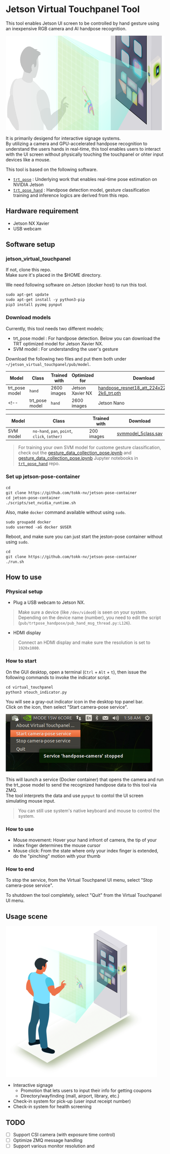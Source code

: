 # Jetson Virtual Touchpanel Tool

This tool enables Jetson UI screen to be controlled by hand gesture using an inexpensive RGB camera and AI handpose recognition.

<img src="./docs/images/IDS_Header_22x9.png"  height="300">

It is primarily desigend for interactive signage systems.<br> 
By utilizing a camera and GPU-accelerated handpose recognition to understand the users hands in real-time, this tool enables users to interact with the UI screen without physically touching the touchpanel or ohter input devices like a mouse.

This tool is based on the following software.
- [`trt_pose`](https://github.com/NVIDIA-AI-IOT/trt_pose) : Underlying work that enables real-time pose estimation on NVIDIA Jetson
- [`trt_pose_hand`](https://github.com/NVIDIA-AI-IOT/trt_pose_hand) : Handpose detection model, gesture classification training and inference logics are derived from this repo.

## Hardware requirement

- Jetson NX Xavier
- USB webcam

## Software setup

### jetson_virtual_touchpanel

If not, clone this repo.<br>
Make sure it's placed in the $HOME directory.

We need following software on Jetson (docker host) to run this tool.

```
sudo apt-get update
sudo apt-get install -y python3-pip
pip3 install pyzmq pynput
```

### Download models

Currently, this tool needs two different models;

- trt_pose model : For handpose detection. Below you can download the TRT optimized model for Jetson Xavier NX.
- SVM model : For understanding the user's gesture

Download the following two files and put them both under `~/jetson_virtual_touchpanel/pub/model`.

| Model | Class | Trained with | Optimized for | Download | original |
|-------|-------|--------------|---------------|----------|----------|
| trt_pose model | `hand` | 2600 images | Jetson Xavier NX |  [handpose_resnet18_att_224x224_nvhand-2k6_trt.pth](https://drive.google.com/file/d/1ALFjVq8gfE0tcvtHuMpu0Qsi_oSRfkWw/view?usp=sharing) | hand_pose_resnet18_baseline_att_224x224_A|
<!-- | trt_pose model | `hand` | 2600 images | Jetson Nano |  [handpose_resnet18_att_224x224_nvhand-2k6_trt.pth](https://drive.google.com/file/d/1rf4WJaFlFFgIfd7vcs-vTnGAnUBJje8g/view?usp=sharing) | [hand_pose_resnet18_baseline_att_224x224_A](https://drive.google.com/file/d/1NCVo0FiooWccDzY7hCc5MAKaoUpts3mo/view?usp=sharing)| -->

| Model | Class | Trained with | Download |
|--------|-----------------|----------------|--------|
| SVM model | `no-hand`, `pan`, `point`, `click`, `(other)` | 200 images | [svmmodel_5class.sav](https://drive.google.com/file/d/1AO-wU5ftYy6SEhoJurCMX5NKDW-0HF2Z/view?usp=sharing) |

> For training your own SVM model for custome gesture classification, check out the [gesture_data_collection_pose.ipynb](https://github.com/NVIDIA-AI-IOT/trt_pose_hand/blob/main/gesture_data_collection_pose.ipynb) and [gesture_data_collection_pose.ipynb](https://github.com/NVIDIA-AI-IOT/trt_pose_hand/blob/main/gesture_training/train_gesture_classification.ipynb) Jupyter notebooks in [`trt_pose_hand`](https://github.com/NVIDIA-AI-IOT/trt_pose_hand) repo.

### Set up jetson-pose-container

```
cd
git clone https://github.com/tokk-nv/jetson-pose-container
cd jetson-pose-container
./scripts/set_nvidia_runtime.sh
```

Also, make `docker` command available without using `sudo`.

```
sudo groupadd docker
sudo usermod -aG docker $USER
```

Reboot, and make sure you can just start the jeston-pose container without using `sudo`.

```
cd
git clone https://github.com/tokk-nv/jetson-pose-container
./run.sh
```

## How to use

### Physical setup

- Plug a USB webcam to Jetson NX.

> Make sure a device (like `/dev/video0`) is seen on your system. Depending on the device name (number), you need to edit the script (`pub/trtpose_handpose/pub_hand_msg_thread.py:L126`).

- HDMI display

> Connect an HDMI display and make sure the resolution is set to `1920x1080`.

### How to start

On the GUI desktop, open a terminal (`Ctrl` + `Alt` + `t`), then issue the following commands to invoke the indicator script.


```
cd virtual_touchpanel
python3 vtouch_indicator.py
```

You will see a gray-out indicator icon in the desktop top panel bar.<br>
Click on the icon, then select "Start camera-pose service".

![](/docs/images/vtouch_menu_start.png)

This will launch a service (Docker container) that opens the camera and run the trt_pose model to send the recognized handpose data to this tool via ZMQ.<br>
The tool interprets the data and use `pynput` to contol the UI screen simulating mouse input.

> You can still use system's native keyboard and mouse to control the system.

### How to use

- Mouse movement: Hover your hand infront of camera, the tip of your index finger determines the mouse cursor 
- Mouse click: From the state where only your index finger is extended, do the "pinching" motion with your thumb

### How to end

To stop the service, from the Virtual Touchpanel UI menu, select "Stop camera-pose service".

To shutdown the tool completely, select "Quit" from the Virtual Touchpanel UI menu.

## Usage scene

<img src="./docs/images/Touchless_Interactive_Signage.png"  height="480">

- Interactive signage
  - Promotion that lets users to input their info for getting coupons
  - Directory/wayfinding (mall, airport, library, etc.)
- Check-in system for pick-up (user input receipt number)
- Check-in system for health screening

## TODO

- [ ] Support CSI camera (with exposure time control)
- [ ] Optimize ZMQ message handling
- [ ] Support various monitor resolution and 